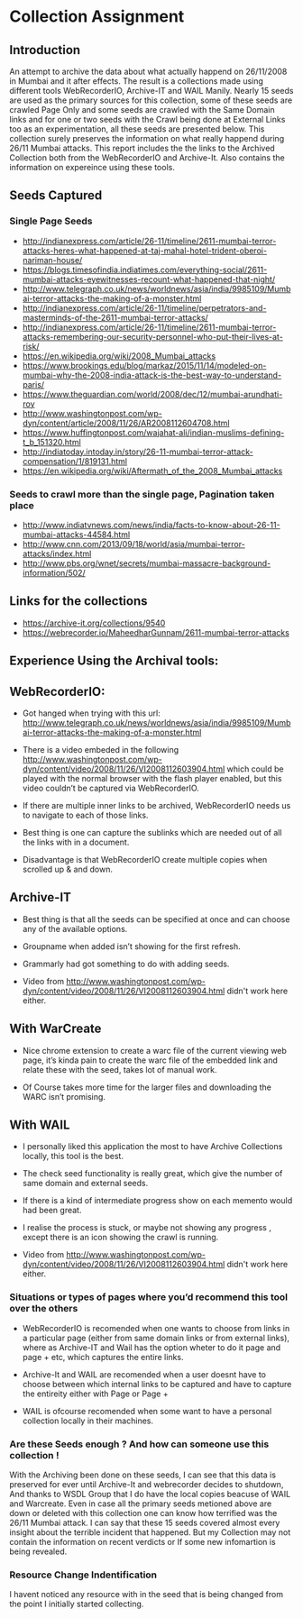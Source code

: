 
# Collection Assignment

## Introduction
An attempt to archive the data about what actually happend on 26/11/2008 in Mumbai and it after effects. The result is a collections made using different tools WebRecorderIO, Archive-IT and WAIL Manily. Nearly 15 seeds are used as the primary sources for this collection, some of these seeds are crawled Page Only and some seeds are crawled with the Same Domain links and for one or two seeds with the Crawl being done at External Links too as an experimentation, all these seeds are presented below. This collection surely preserves the information on what really happend during 26/11 Mumbai attacks. This report includes the the links to the Archived Collection both from the WebRecorderIO and Archive-It. Also contains the information on expereince using these tools.



## Seeds Captured
### Single Page Seeds
* http://indianexpress.com/article/26-11/timeline/2611-mumbai-terror-attacks-heres-what-happened-at-taj-mahal-hotel-trident-oberoi-nariman-house/
* https://blogs.timesofindia.indiatimes.com/everything-social/2611-mumbai-attacks-eyewitnesses-recount-what-happened-that-night/
* http://www.telegraph.co.uk/news/worldnews/asia/india/9985109/Mumbai-terror-attacks-the-making-of-a-monster.html
* http://indianexpress.com/article/26-11/timeline/perpetrators-and-masterminds-of-the-2611-mumbai-terror-attacks/
* http://indianexpress.com/article/26-11/timeline/2611-mumbai-terror-attacks-remembering-our-security-personnel-who-put-their-lives-at-risk/
* https://en.wikipedia.org/wiki/2008_Mumbai_attacks
* https://www.brookings.edu/blog/markaz/2015/11/14/modeled-on-mumbai-why-the-2008-india-attack-is-the-best-way-to-understand-paris/
* https://www.theguardian.com/world/2008/dec/12/mumbai-arundhati-roy
* http://www.washingtonpost.com/wp-dyn/content/article/2008/11/26/AR2008112604708.html
* https://www.huffingtonpost.com/wajahat-ali/indian-muslims-defining-t_b_151320.html
* http://indiatoday.intoday.in/story/26-11-mumbai-terror-attack-compensation/1/819131.html
* https://en.wikipedia.org/wiki/Aftermath_of_the_2008_Mumbai_attacks

### Seeds to crawl more than the single page, Pagination taken place
* http://www.indiatvnews.com/news/india/facts-to-know-about-26-11-mumbai-attacks-44584.html
* http://www.cnn.com/2013/09/18/world/asia/mumbai-terror-attacks/index.html
* http://www.pbs.org/wnet/secrets/mumbai-massacre-background-information/502/



## Links for the collections
* https://archive-it.org/collections/9540
* https://webrecorder.io/MaheedharGunnam/2611-mumbai-terror-attacks


## Experience Using the Archival tools:
## WebRecorderIO:
 
* Got hanged when trying with this url: http://www.telegraph.co.uk/news/worldnews/asia/india/9985109/Mumbai-terror-attacks-the-making-of-a-monster.html

* There is a video embeded in the following http://www.washingtonpost.com/wp-dyn/content/video/2008/11/26/VI2008112603904.html which could be played with the normal browser with the flash player enabled, but this video couldn’t be captured via WebRecorderIO.

* If there are multiple inner links to be archived, WebRecorderIO  needs us to navigate to each of those links.

* Best thing is one can capture the sublinks which are needed out of all the links with in a document.

* Disadvantage is that WebRecorderIO create multiple copies when scrolled up & and down.


## Archive-IT
* Best thing is that all the seeds can be specified at once and can choose any of the available options.

* Groupname when added isn’t showing for the first refresh.

* Grammarly had got something to do with adding seeds.

* Video from http://www.washingtonpost.com/wp-dyn/content/video/2008/11/26/VI2008112603904.html didn't work here either.

##  With WarCreate
* Nice chrome extension to create a warc file of the current viewing web page, it’s kinda pain to create the warc file of the embedded link and relate these with the seed, takes lot of manual work.

* Of Course takes more time for the larger files and downloading the WARC isn’t promising.


##  With WAIL
* I personally liked this application the most to have Archive Collections locally, this tool is the best. 

* The check seed functionality is really great, which give the number of same domain and external seeds.

* If there is a kind of intermediate progress show on each memento would had been great.

* I realise the process is stuck, or maybe not showing any progress , except there is an icon showing the crawl is running.

* Video from http://www.washingtonpost.com/wp-dyn/content/video/2008/11/26/VI2008112603904.html didn't work here either.


### Situations or types of pages where you’d recommend this tool over the others
* WebRecorderIO is recomended when one wants to choose from links in a particular page (either from same domain links or from external links), where as Archive-IT and Wail has the option wheter to do it page and page + etc, which captures the entire links.

* Archive-It and WAIL are recomended when a user doesnt have to choose between which internal links to be captured and have to capture the entireity either with Page or Page +

* WAIL is ofcourse recomended when some want to have a personal collection locally in their machines.


### Are these Seeds enough ? And how can someone use this collection !
With the Archiving been done on these seeds, I can see that this data is preserved for ever until Archive-It and webrecorder decides to shutdown, 
And thanks to WSDL Group that I do have the local copies beacuse of WAIL and Warcreate. Even in case all the primary seeds metioned above are down or deleted with this collection one can know how terrified was the 26/11 Mumbai attack. I can say that these 15 seeds covered almost every insight about the terrible incident that happened. But my Collection may not contain the information on recent verdicts or If some new infomartion is being revealed.




### Resource Change Indentification 
I havent noticed any resource with in the seed that is being changed from the point I initially started collecting.
